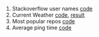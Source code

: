 1. Stackoverflow user names [code](stackoverflow_names.py)
2. Current Weather [code](weather.py), [result](result.json)
3. Most popular repos [code](github.py)
4. Average ping time [code](average_ping.py) 
